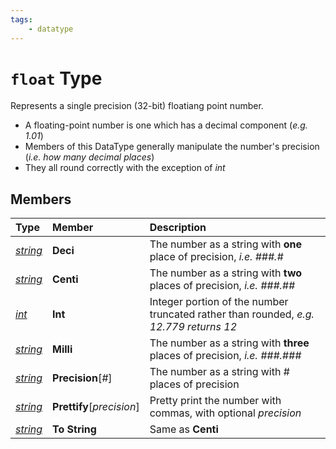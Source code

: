 ```yaml
---
tags:
    - datatype
---
```


# `float` Type

Represents a single precision (32-bit) floatiang point number.

* A floating-point number is one which has a decimal component (_e.g. 1.01_)
* Members of this DataType generally manipulate the number's precision (_i.e. how many decimal places_)
* They all round correctly with the exception of _int_

## Members

| **Type** | **Member** | **Description** |
| :--- | :--- | :--- |
| [_string_](datatype-string.md) | **Deci** | The number as a string with **one** place of precision, _i.e. ###.#_ |
| [_string_](datatype-string.md) | **Centi** | The number as a string with **two** places of precision, _i.e. ###.##_ |
| [_int_](datatype-int.md) | **Int** | Integer portion of the number truncated rather than rounded, _e.g. 12.779 returns 12_ |
| [_string_](datatype-string.md) | **Milli** | The number as a string with **three** places of precision, _i.e. ###.###_ |
| [_string_](datatype-string.md) | **Precision**[_#_] | The number as a string with # places of precision |
| [_string_](datatype-string.md) | **Prettify**[_precision_] | Pretty print the number with commas, with optional _precision_ |
| [_string_](datatype-string.md) | **To String** | Same as **Centi** |
